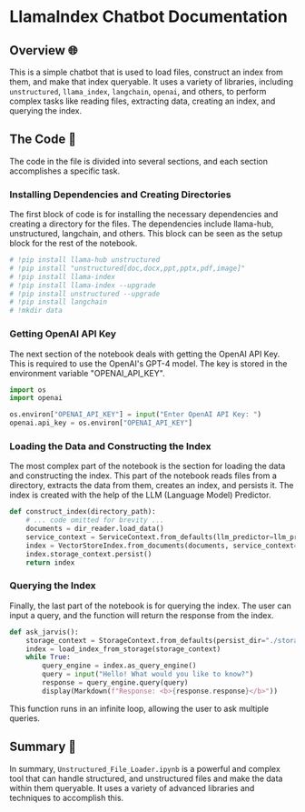 # LlamaIndex Chatbot Documentation

## Overview 🌐

This is a simple chatbot that is used to load files, construct an index from them, and make that index queryable. It uses a variety of libraries, including `unstructured`, `llama_index`, `langchain`, `openai`, and others, to perform complex tasks like reading files, extracting data, creating an index, and querying the index.

## The Code 🚀

The code in the file is divided into several sections, and each section accomplishes a specific task.

### Installing Dependencies and Creating Directories

The first block of code is for installing the necessary dependencies and creating a directory for the files. The dependencies include llama-hub, unstructured, langchain, and others. This block can be seen as the setup block for the rest of the notebook.

```python
# !pip install llama-hub unstructured
# !pip install "unstructured[doc,docx,ppt,pptx,pdf,image]"
# !pip install llama-index
# !pip install llama-index --upgrade
# !pip install unstructured --upgrade
# !pip install langchain
# !mkdir data
```

### Getting OpenAI API Key

The next section of the notebook deals with getting the OpenAI API Key. This is required to use the OpenAI's GPT-4 model. The key is stored in the environment variable "OPENAI_API_KEY".

```python
import os
import openai

os.environ["OPENAI_API_KEY"] = input("Enter OpenAI API Key: ")
openai.api_key = os.environ["OPENAI_API_KEY"]
```

### Loading the Data and Constructing the Index

The most complex part of the notebook is the section for loading the data and constructing the index. This part of the notebook reads files from a directory, extracts the data from them, creates an index, and persists it. The index is created with the help of the LLM (Language Model) Predictor.

```python
def construct_index(directory_path):
    # ... code omitted for brevity ...
    documents = dir_reader.load_data()
    service_context = ServiceContext.from_defaults(llm_predictor=llm_predictor, prompt_helper=prompt_helper)
    index = VectorStoreIndex.from_documents(documents, service_context=service_context)
    index.storage_context.persist()
    return index
```

### Querying the Index

Finally, the last part of the notebook is for querying the index. The user can input a query, and the function will return the response from the index.

```python
def ask_jarvis():
    storage_context = StorageContext.from_defaults(persist_dir="./storage")
    index = load_index_from_storage(storage_context)
    while True:
        query_engine = index.as_query_engine()
        query = input("Hello! What would you like to know?")
        response = query_engine.query(query)
        display(Markdown(f"Response: <b>{response.response}</b>"))
```

This function runs in an infinite loop, allowing the user to ask multiple queries.

## Summary 📝

In summary, `Unstructured_File_Loader.ipynb` is a powerful and complex tool that can handle structured, and unstructured files and make the data within them queryable. It uses a variety of advanced libraries and techniques to accomplish this.
